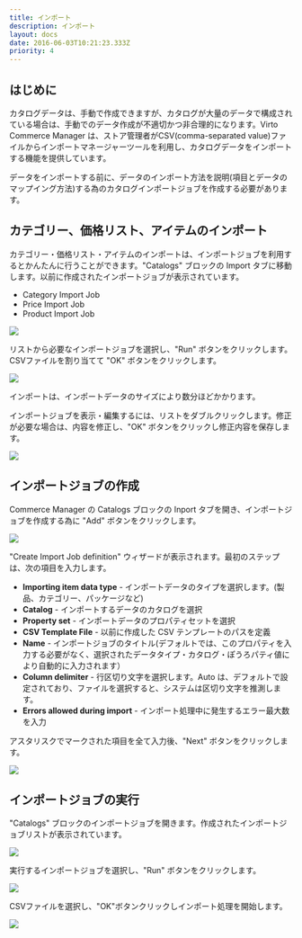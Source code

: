 ```yaml
---
title: インポート
description: インポート
layout: docs
date: 2016-06-03T10:21:23.333Z
priority: 4
---
```

## はじめに

カタログデータは、手動で作成できますが、カタログが大量のデータで構成されている場合は、手動でのデータ作成が不適切かつ非合理的になります。Virto Commerce Manager は、ストア管理者がCSV(comma-separated value)ファイルからインポートマネージャーツールを利用し、カタログデータをインポートする機能を提供しています。

データをインポートする前に、データのインポート方法を説明(項目とデータのマップイング方法)する為のカタログインポートジョブを作成する必要があります。

## カテゴリー、価格リスト、アイテムのインポート

カテゴリー・価格リスト・アイテムのインポートは、インポートジョブを利用するとかんたんに行うことができます。"Catalogs" ブロックの Import タブに移動します。以前に作成されたインポートジョブが表示されています。

* Category Import Job
* Price Import Job
* Product Import Job

<img src="../../../../assets/images/docs/017-list-of-import-jobs.PNG" />

リストから必要なインポートジョブを選択し、"Run" ボタンをクリックします。CSVファイルを割り当てて "OK" ボタンをクリックします。

<img src="../../../../assets/images/docs/018-run-import-job.PNG" />

インポートは、インポートデータのサイズにより数分ほどかかります。

インポートジョブを表示・編集するには、リストをダブルクリックします。修正が必要な場合は、内容を修正し、"OK" ボタンをクリックし修正内容を保存します。

<img src="../../../../assets/images/docs/image2013-10-24_10_51_41.png" />

## インポートジョブの作成

Commerce Manager の Catalogs ブロックの Inport タブを開き、インポートジョブを作成する為に "Add" ボタンをクリックします。

<img src="../../../../assets/images/docs/012-add-button.PNG" />

"Create Import Job definition" ウィザードが表示されます。最初のステップは、次の項目を入力します。

* **Importing item data type** - インポートデータのタイプを選択します。(製品、カテゴリー、パッケージなど)
* **Catalog** - インポートするデータのカタログを選択
* **Property set** - インポートデータのプロパティセットを選択
* **CSV Template File** - 以前に作成した CSV テンプレートのパスを定義
* **Name** - インポートジョブのタイトル(デフォルトでは、このプロパティを入力する必要がなく、選択されたデータタイプ・カタログ・ぽうろパティ値により自動的に入力されます）
* **Column delimiter** - 行区切り文字を選択します。Auto は、デフォルトで設定されており、ファイルを選択すると、システムは区切り文字を推測します。
* **Errors allowed during import** - インポート処理中に発生するエラー最大数を入力

アスタリスクでマークされた項目を全て入力後、"Next" ボタンをクリックします。

<img src="../../../../assets/images/docs/image2013-10-24_10_52_31.png" />

## インポートジョブの実行

"Catalogs" ブロックのインポートジョブを開きます。作成されたインポートジョブリストが表示されています。

<img src="../../../../assets/images/docs/014-import-jobs.PNG" />

実行するインポートジョブを選択し、"Run" ボタンをクリックします。

<img src="../../../../assets/images/docs/015-import-jobs.png" />

CSVファイルを選択し、"OK"ボタンクリックしインポート処理を開始します。

<img src="../../../../assets/images/docs/016-select-csv-file.PNG" />